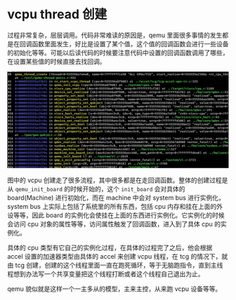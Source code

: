 # vcpu thread 创建

过程非常复杂，层层调用。代码非常难读的原因是，qemu 里面很多事情的发生都是在回调函数里面发生，好比是设置了某个值，这个值的回调函数会进行一些设备的初始化等等。可能以后读代码的时候要注意代码中设置的回调函数调用了哪些，在设置某些值的时候直接去找回调。

![vcpu create](./images/vcputhread/vcpucreate.png)

图中的 vcpu 创建走了很多流程，其中很多都是在走回调函数。整体的创建过程是从 `qemu_init_board` 的时候开始的，这个 `init_board` 会对具体的 board(Machine) 进行初始化，而在 machine 中会对 system bus 进行实例化，system bus 上实际上包括了系统里的所有东西，包括 cpu 内存和挂在上面的外设等等，因此 board 的实例化会使挂在上面的东西进行实例化。它实例化的时候会访问 cpu 对象的属性等等，访问属性触发了回调函数，进入到了具体 cpu 的实例化。

具体的 cpu 类型有它自己的实例化过程，在具体的过程完了之后，他会根据 accel 设置的加速器类型由具体的 accel 来创建 vcpu 线程，在 tcg 的情况下，就由 tcg 创建，创建的这个线程里面一直在跑死循环，等于无脑跑指令，直到主线程想到办法写一个共享变量把这个线程打断或者这个线程自己退出为止。

qemu 貌似就是这样一个一主多从的模型，主来主控，从来跑 vcpu 设备等等。